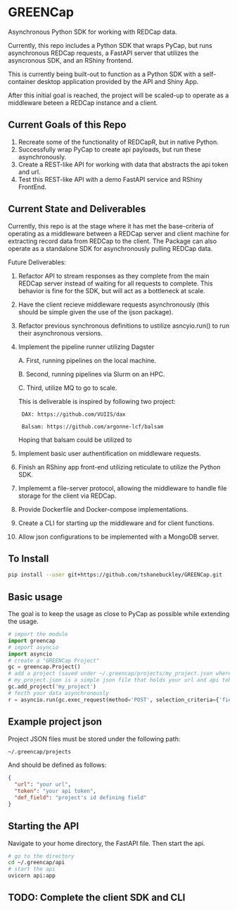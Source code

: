 # GREENCap
Asynchronous Python SDK for working with REDCap data.

Currently, this repo includes a Python SDK that wraps PyCap, but runs asynchronous REDCap requests, a FastAPI server that utilizes the asyncronous SDK, and an RShiny frontend.

This is currently being built-out to function as a Python SDK with a self-container desktop application provided by the API and Shiny App.

After this initial goal is reached, the project will be scaled-up to operate as a middleware beteen a REDCap instance and a client.

## Current Goals of this Repo

1. Recreate some of the functionality of REDCapR, but in native Python.
2. Successfully wrap PyCap to create api payloads, but run these asynchronously.
3. Create a REST-like API for working with data that abstracts the api token and url.
4. Test this REST-like API with a demo FastAPI service and RShiny FrontEnd.

## Current State and Deliverables

Currently, this repo is at the stage where it has met the base-criteria of operating as a middleware between a REDCap server and
client machine for extracting record data from REDCap to the client. The Package can also operate as a standalone SDK for 
asynchronously pulling REDCap data. 

Future Deliverables:
1. Refactor API to stream responses as they complete from the main REDCap server instead of waiting for all requests to complete.
This behavior is fine for the SDK, but will act as a bottleneck at scale.
2. Have the client recieve middleware requests asynchronously (this should be simple given the use of the ijson package).
3. Refactor previous synchronous definitions to ustilize asncyio.run() to run their asynchronous versions.
4. Implement the pipeline runner utilizing Dagster

    A. First, running pipelines on the local machine.
    
    B. Second, running pipelines via Slurm on an HPC.
    
    C. Third, utilize MQ to go to scale.
    
    This is deliverable is inspired by following two project:
    
        DAX: https://github.com/VUIIS/dax
        
        Balsam: https://github.com/argonne-lcf/balsam
        
    Hoping that balsam could be utilized to 
    
5. Implement basic user authentification on middleware requests.
6. Finish an RShiny app front-end utilizing reticulate to utilize the Python SDK.
7. Implememt a file-server protocol, allowing the middleware to handle file storage for the client via REDCap.
8. Provide Dockerfile and Docker-compose implementations.
9. Create a CLI for starting up the middleware and for client functions.
10. Allow json configurations to be implemented with a MongoDB server.

## To Install

```bash
pip install --user git+https://github.com/tshanebuckley/GREENCap.git
```

## Basic usage

The goal is to keep the usage as close to PyCap as possible while extending the usage.

```python
# import the module
import greencap
# import asyncio
import asyncio
# create a "GREENCap Project"
gc = greencap.Project()
# add a project (saved under ~/.greencap/projects/my_project.json where "my_project" is the name of your REDCap Project)
# my_project.json is a simple json file that holds your url and api token
gc.add_project('my_project')
# fecth your data asynchronously
r = asyncio.run(gc.exec_request(method='POST', selection_criteria={'fields': {'field_name'}}, rc_name='my_project', func_name='export_records'))
```

## Example project json

Project JSON files must be stored under the following path:
```bash
~/.greencap/projects
```

And should be defined as follows:
```json
{
  "url": "your url",
  "token": "your api token",
  "def_field": "project's id defining field"
}
```

## Starting the API

Navigate to your home directory, the FastAPI file. Then start the api.
```bash
# go to the directory
cd ~/.greencap/api
# start the api
uvicorn api:app
```

## TODO: Complete the client SDK and CLI
